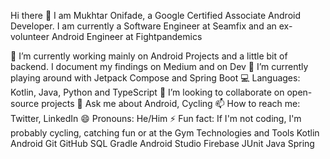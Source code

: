 Hi there 👋
I am Mukhtar Onifade, a Google Certified Associate Android Developer. I am currently a Software Engineer at Seamfix and an ex-volunteer Android Engineer at Fightpandemics

🔭 I’m currently working mainly on Android Projects and a little bit of backend. I document my findings on Medium and on Dev
🌱 I’m currently playing around with Jetpack Compose and Spring Boot
💻 Languages: Kotlin, Java, Python and TypeScript
👯 I’m looking to collaborate on open-source projects
💬 Ask me about Android, Cycling
📫 How to reach me: Twitter, LinkedIn
😄 Pronouns: He/Him
⚡ Fun fact: If I'm not coding, I'm probably cycling, catching fun or at the Gym
Technologies and Tools
Kotlin Android Git GitHub SQL Gradle Android Studio Firebase JUnit Java Spring
